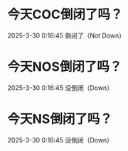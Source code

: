 # 今天COC倒闭了吗？

2025-3-30 0:16:45 倒闭了（Not Down）

# 今天NOS倒闭了吗？

2025-3-30 0:16:45 没倒闭（Down）

# 今天NS倒闭了吗？

2025-3-30 0:16:45 没倒闭（Down）

